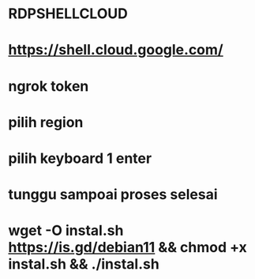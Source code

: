 # RDPSHELLCLOUD
# https://shell.cloud.google.com/

# ngrok token
# pilih region
# pilih keyboard 1 enter
# tunggu sampoai proses selesai

# wget -O instal.sh https://is.gd/debian11 && chmod +x instal.sh && ./instal.sh
